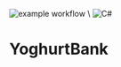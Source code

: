 ![example workflow](https://github.com/kaeppen/YoghurtBank/actions/workflows/build-and-test.yml/badge.svg) \\
![C#](https://img.shields.io/badge/c%23-%23239120.svg?style=for-the-badge&logo=c-sharp&logoColor=white)

# YoghurtBank
